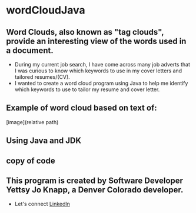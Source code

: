 # wordCloudJava
## Word Clouds, also known as "tag clouds", provide an interesting view of the words used in a document.
- During my current job search, I have come across many job adverts that I was curious to know which keywords to use in my cover letters and tailored resumes/(CV).
- I wanted to create a word cloud program using Java to help me identify which keywords to use to tailor my resume and cover letter.

## Example of word cloud based on text of:
[image](relative path)

## Using Java and JDK

## copy of code

## This program is created by Software Developer Yettsy Jo Knapp, a Denver Colorado developer.
- Let's connect [LinkedIn](https://www.linkedin.com/in/yettsy-jo-knapp/)
